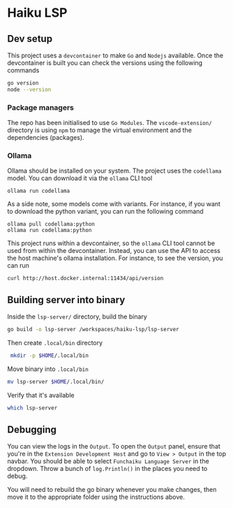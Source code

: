 # Haiku LSP

## Dev setup
This project uses a `devcontainer` to make `Go` and `Nodejs` available. Once the devcontainer is built you can check the versions using the following commands

```bash
go version
node --version
```

### Package managers
The repo has been initialised to use `Go Modules`. The `vscode-extension/` directory is using `npm` to manage the virtual environment and the dependencies (packages).


### Ollama
Ollama should be installed on your system. The project uses the `codellama` model. You can download it via the `ollama` CLI tool
```
ollama run codellama
```

As a side note, some models come with variants. For instance, if you want to download the python variant, you can run the following command
```
ollama pull codellama:python
ollama run codellama:python
```

This project runs within a devcontainer, so the `ollama` CLI tool cannot be used from within the devcontainer. Instead, you can use the API to access the host machine's ollama installation. For instance, to see the version, you can run
```
curl http://host.docker.internal:11434/api/version
```

## Building server into binary

Inside the `lsp-server/` directory, build the binary

```bash
go build -o lsp-server /workspaces/haiku-lsp/lsp-server
```

Then create `.local/bin` directory
```bash
 mkdir -p $HOME/.local/bin
 ```

 Move binary into `.local/bin`
 ```bash
 mv lsp-server $HOME/.local/bin/
 ```

 Verify that it's available

```bash
which lsp-server
```

## Debugging

You can view the logs in the `Output`. To open the `Output` panel, ensure that you're in the `Extension Development Host` and go to `View > Output` in the top navbar. You should be able to select `Funchaiku Language Server` in the dropdown. Throw a bunch of `log.Println()` in the places you need to debug.

You will need to rebuild the go binary whenever you make changes, then move it to the appropriate folder using the instructions above.